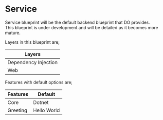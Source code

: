 # Service

Service blueprint will be the default backend blueprint that DO provides. This
blueprint is under development and will be detailed as it becomes more mature.

Layers in this blueprint are;

| Layers               |
| ---                  |
| Dependency Injection |
| Web                  |

Features with default options are;

| Features | Default     |
| ---      | ---         |
| Core     | Dotnet      |
| Greeting | Hello World |
